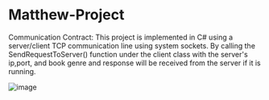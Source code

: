 # Matthew-Project

Communication Contract:
This project is implemented in C# using a server/client TCP communication line using system sockets. By calling the SendRequestToServer() function under the client class with the server's ip,port, and book genre and response will be received from the server if it is running. 



![image](https://github.com/Ayrania/Matthew-Project/assets/138541900/44b9f2b4-8cef-4a55-ae7f-a0f072cec8bc)

